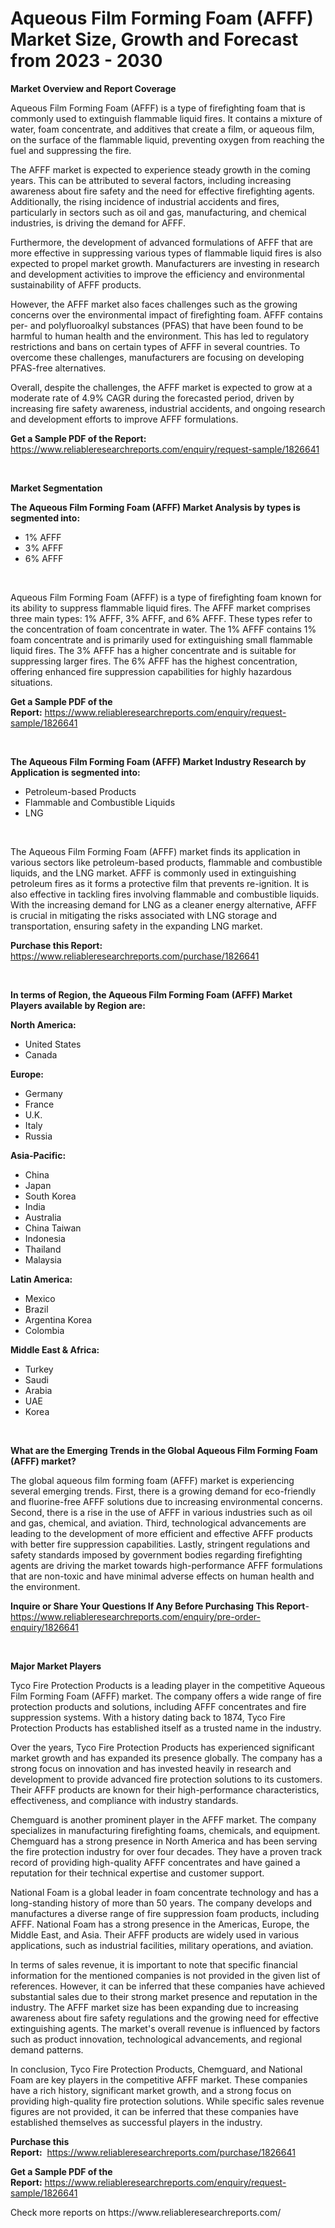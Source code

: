 <p><h1>Aqueous Film Forming Foam (AFFF) Market Size, Growth and Forecast from 2023 - 2030</h1></p><p><strong>Market Overview and Report Coverage</strong></p>
<p><p>Aqueous Film Forming Foam (AFFF) is a type of firefighting foam that is commonly used to extinguish flammable liquid fires. It contains a mixture of water, foam concentrate, and additives that create a film, or aqueous film, on the surface of the flammable liquid, preventing oxygen from reaching the fuel and suppressing the fire.</p><p>The AFFF market is expected to experience steady growth in the coming years. This can be attributed to several factors, including increasing awareness about fire safety and the need for effective firefighting agents. Additionally, the rising incidence of industrial accidents and fires, particularly in sectors such as oil and gas, manufacturing, and chemical industries, is driving the demand for AFFF.</p><p>Furthermore, the development of advanced formulations of AFFF that are more effective in suppressing various types of flammable liquid fires is also expected to propel market growth. Manufacturers are investing in research and development activities to improve the efficiency and environmental sustainability of AFFF products.</p><p>However, the AFFF market also faces challenges such as the growing concerns over the environmental impact of firefighting foam. AFFF contains per- and polyfluoroalkyl substances (PFAS) that have been found to be harmful to human health and the environment. This has led to regulatory restrictions and bans on certain types of AFFF in several countries. To overcome these challenges, manufacturers are focusing on developing PFAS-free alternatives.</p><p>Overall, despite the challenges, the AFFF market is expected to grow at a moderate rate of 4.9% CAGR during the forecasted period, driven by increasing fire safety awareness, industrial accidents, and ongoing research and development efforts to improve AFFF formulations.</p></p>
<p><strong>Get a Sample PDF of the Report:</strong> <a href="https://www.reliableresearchreports.com/enquiry/request-sample/1826641">https://www.reliableresearchreports.com/enquiry/request-sample/1826641</a></p>
<p>&nbsp;</p>
<p><strong>Market Segmentation</strong></p>
<p><strong>The Aqueous Film Forming Foam (AFFF) Market Analysis by types is segmented into:</strong></p>
<p><ul><li>1% AFFF</li><li>3% AFFF</li><li>6% AFFF</li></ul></p>
<p>&nbsp;</p>
<p><p>Aqueous Film Forming Foam (AFFF) is a type of firefighting foam known for its ability to suppress flammable liquid fires. The AFFF market comprises three main types: 1% AFFF, 3% AFFF, and 6% AFFF. These types refer to the concentration of foam concentrate in water. The 1% AFFF contains 1% foam concentrate and is primarily used for extinguishing small flammable liquid fires. The 3% AFFF has a higher concentrate and is suitable for suppressing larger fires. The 6% AFFF has the highest concentration, offering enhanced fire suppression capabilities for highly hazardous situations.</p></p>
<p><strong>Get a Sample PDF of the Report:</strong>&nbsp;<a href="https://www.reliableresearchreports.com/enquiry/request-sample/1826641">https://www.reliableresearchreports.com/enquiry/request-sample/1826641</a></p>
<p>&nbsp;</p>
<p><strong>The Aqueous Film Forming Foam (AFFF) Market Industry Research by Application is segmented into:</strong></p>
<p><ul><li>Petroleum-based Products</li><li>Flammable and Combustible Liquids</li><li>LNG</li></ul></p>
<p>&nbsp;</p>
<p><p>The Aqueous Film Forming Foam (AFFF) market finds its application in various sectors like petroleum-based products, flammable and combustible liquids, and the LNG market. AFFF is commonly used in extinguishing petroleum fires as it forms a protective film that prevents re-ignition. It is also effective in tackling fires involving flammable and combustible liquids. With the increasing demand for LNG as a cleaner energy alternative, AFFF is crucial in mitigating the risks associated with LNG storage and transportation, ensuring safety in the expanding LNG market.</p></p>
<p><strong>Purchase this Report:</strong>&nbsp; <a href="https://www.reliableresearchreports.com/purchase/1826641">https://www.reliableresearchreports.com/purchase/1826641</a></p>
<p>&nbsp;</p>
<p><strong>In terms of Region, the Aqueous Film Forming Foam (AFFF) Market Players available by Region are:</strong></p>
<p>
    <p> <strong> North America: </strong>
        <ul>
            <li>United States</li>
            <li>Canada</li>
        </ul>
        </p> 
    <p> <strong> Europe: </strong>
        <ul>
            <li>Germany</li>
            <li>France</li>
            <li>U.K.</li>
            <li>Italy</li>
            <li>Russia</li>
        </ul>
        </p> 
    <p> <strong> Asia-Pacific: </strong>
        <ul>
            <li>China</li>
            <li>Japan</li>
            <li>South Korea</li>
            <li>India</li>
            <li>Australia</li>
            <li>China Taiwan</li>
            <li>Indonesia</li>
            <li>Thailand</li>
            <li>Malaysia</li>
        </ul>
        </p> 
    <p> <strong> Latin America: </strong>
        <ul>
            <li>Mexico</li>
            <li>Brazil</li>
            <li>Argentina Korea</li>
            <li>Colombia</li>
        </ul>
        </p> 
    <p> <strong> Middle East & Africa: </strong>
        <ul>
            <li>Turkey</li>
            <li>Saudi</li>
            <li>Arabia</li>
            <li>UAE</li>
            <li>Korea</li>
        </ul>
    </p>
    </p>
<p>&nbsp;</p>
<p><strong>What are the Emerging Trends in the Global Aqueous Film Forming Foam (AFFF) market?</strong></p>
<p><p>The global aqueous film forming foam (AFFF) market is experiencing several emerging trends. First, there is a growing demand for eco-friendly and fluorine-free AFFF solutions due to increasing environmental concerns. Second, there is a rise in the use of AFFF in various industries such as oil and gas, chemical, and aviation. Third, technological advancements are leading to the development of more efficient and effective AFFF products with better fire suppression capabilities. Lastly, stringent regulations and safety standards imposed by government bodies regarding firefighting agents are driving the market towards high-performance AFFF formulations that are non-toxic and have minimal adverse effects on human health and the environment.</p></p>
<p><strong>Inquire or Share Your Questions If Any Before Purchasing This Report</strong>- <a href="https://www.reliableresearchreports.com/enquiry/pre-order-enquiry/1826641">https://www.reliableresearchreports.com/enquiry/pre-order-enquiry/1826641</a></p>
<p>&nbsp;</p>
<p><strong>Major Market Players</strong></p>
<p><p>Tyco Fire Protection Products is a leading player in the competitive Aqueous Film Forming Foam (AFFF) market. The company offers a wide range of fire protection products and solutions, including AFFF concentrates and fire suppression systems. With a history dating back to 1874, Tyco Fire Protection Products has established itself as a trusted name in the industry.</p><p>Over the years, Tyco Fire Protection Products has experienced significant market growth and has expanded its presence globally. The company has a strong focus on innovation and has invested heavily in research and development to provide advanced fire protection solutions to its customers. Their AFFF products are known for their high-performance characteristics, effectiveness, and compliance with industry standards.</p><p>Chemguard is another prominent player in the AFFF market. The company specializes in manufacturing firefighting foams, chemicals, and equipment. Chemguard has a strong presence in North America and has been serving the fire protection industry for over four decades. They have a proven track record of providing high-quality AFFF concentrates and have gained a reputation for their technical expertise and customer support.</p><p>National Foam is a global leader in foam concentrate technology and has a long-standing history of more than 50 years. The company develops and manufactures a diverse range of fire suppression foam products, including AFFF. National Foam has a strong presence in the Americas, Europe, the Middle East, and Asia. Their AFFF products are widely used in various applications, such as industrial facilities, military operations, and aviation.</p><p>In terms of sales revenue, it is important to note that specific financial information for the mentioned companies is not provided in the given list of references. However, it can be inferred that these companies have achieved substantial sales due to their strong market presence and reputation in the industry. The AFFF market size has been expanding due to increasing awareness about fire safety regulations and the growing need for effective extinguishing agents. The market's overall revenue is influenced by factors such as product innovation, technological advancements, and regional demand patterns.</p><p>In conclusion, Tyco Fire Protection Products, Chemguard, and National Foam are key players in the competitive AFFF market. These companies have a rich history, significant market growth, and a strong focus on providing high-quality fire protection solutions. While specific sales revenue figures are not provided, it can be inferred that these companies have established themselves as successful players in the industry.</p></p>
<p><strong>Purchase this Report:</strong>&nbsp;&nbsp;<a href="https://www.reliableresearchreports.com/purchase/1826641">https://www.reliableresearchreports.com/purchase/1826641</a></p>
<p></p>
<p><strong>Get a Sample PDF of the Report:</strong>&nbsp;<a href="https://www.reliableresearchreports.com/enquiry/request-sample/1826641">https://www.reliableresearchreports.com/enquiry/request-sample/1826641</a></p>
<p>Check more reports on https://www.reliableresearchreports.com/</p>